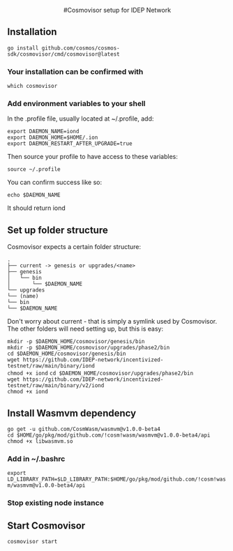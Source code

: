 <p align="center">
#Cosmovisor setup for IDEP Network
</p>

## Installation

`go install github.com/cosmos/cosmos-sdk/cosmovisor/cmd/cosmovisor@latest`


### Your installation can be confirmed with

`which cosmovisor`

### Add environment variables to your shell
In the .profile file, usually located at ~/.profile, add:


`export DAEMON_NAME=iond`<br />
`export DAEMON_HOME=$HOME/.ion`<br />
`export DAEMON_RESTART_AFTER_UPGRADE=true`<br />

Then source your profile to have access to these variables:

`source ~/.profile`

You can confirm success like so:

`echo $DAEMON_NAME`

It should return iond

## Set up folder structure
Cosmovisor expects a certain folder structure:
```
.  
├── current -> genesis or upgrades/<name>  
├── genesis  
│   └── bin  
│       └── $DAEMON_NAME  
└── upgrades  
└── (name)  
└── bin  
└── $DAEMON_NAME
```

Don't worry about current - that is simply a symlink used by Cosmovisor.
The other folders will need setting up, but this is easy:

`mkdir -p $DAEMON_HOME/cosmovisor/genesis/bin`<br />
`mkdir -p $DAEMON_HOME/cosmovisor/upgrades/phase2/bin`<br />
`cd $DAEMON_HOME/cosmovisor/genesis/bin`<br />
`wget https://github.com/IDEP-network/incentivized-testnet/raw/main/binary/iond`<br />
`chmod +x iond`
`cd $DAEMON_HOME/cosmovisor/upgrades/phase2/bin`<br />
`wget https://github.com/IDEP-network/incentivized-testnet/raw/main/binary/v2/iond`<br />
`chmod +x iond`

## Install Wasmvm dependency

`go get -u github.com/CosmWasm/wasmvm@v1.0.0-beta4`<br />
`cd $HOME/go/pkg/mod/github.com/!cosm!wasm/wasmvm@v1.0.0-beta4/api`<br />
`chmod +x libwasmvm.so`<br />

### Add in ~/.bashrc
`export LD_LIBRARY_PATH=$LD_LIBRARY_PATH:$HOME/go/pkg/mod/github.com/!cosm!wasm/wasmvm@v1.0.0-beta4/api`

### Stop existing node instance

## Start Cosmovisor
`cosmovisor start`



